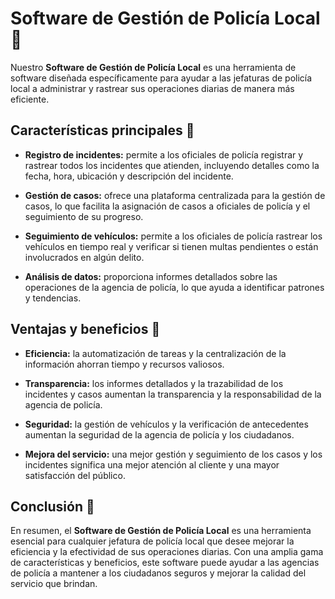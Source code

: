# Software de Gestión de Policía Local 🚓

Nuestro **Software de Gestión de Policía Local** es una herramienta de software diseñada específicamente para ayudar a las jefaturas de policía local a administrar y rastrear sus operaciones diarias de manera más eficiente. 

## Características principales 🎯

* **Registro de incidentes:** permite a los oficiales de policía registrar y rastrear todos los incidentes que atienden, incluyendo detalles como la fecha, hora, ubicación y descripción del incidente.

* **Gestión de casos:** ofrece una plataforma centralizada para la gestión de casos, lo que facilita la asignación de casos a oficiales de policía y el seguimiento de su progreso.

* **Seguimiento de vehículos:** permite a los oficiales de policía rastrear los vehículos en tiempo real y verificar si tienen multas pendientes o están involucrados en algún delito.

* **Análisis de datos:** proporciona informes detallados sobre las operaciones de la agencia de policía, lo que ayuda a identificar patrones y tendencias.

## Ventajas y beneficios 🌟

* **Eficiencia:** la automatización de tareas y la centralización de la información ahorran tiempo y recursos valiosos.

* **Transparencia:** los informes detallados y la trazabilidad de los incidentes y casos aumentan la transparencia y la responsabilidad de la agencia de policía.

* **Seguridad:** la gestión de vehículos y la verificación de antecedentes aumentan la seguridad de la agencia de policía y los ciudadanos.

* **Mejora del servicio:** una mejor gestión y seguimiento de los casos y los incidentes significa una mejor atención al cliente y una mayor satisfacción del público.

## Conclusión 📝

En resumen, el **Software de Gestión de Policía Local** es una herramienta esencial para cualquier jefatura de policía local que desee mejorar la eficiencia y la efectividad de sus operaciones diarias. Con una amplia gama de características y beneficios, este software puede ayudar a las agencias de policía a mantener a los ciudadanos seguros y mejorar la calidad del servicio que brindan.
